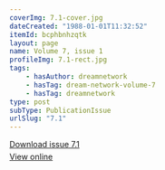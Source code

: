 ```yaml
---
coverImg: 7.1-cover.jpg
dateCreated: "1988-01-01T11:32:52"
itemId: bcphbnhzqtk
layout: page
name: Volume 7, issue 1
profileImg: 7.1-rect.jpg
tags:
    - hasAuthor: dreamnetwork
    - hasTag: dream-network-volume-7
    - hasTag: dreamnetwork
type: post
subType: PublicationIssue
urlSlug: "7.1"
---
```


<p style="margin-block-end: 5px; margin-block-start: 5px;"><a href="../files/pdfs/Volume_7/7.1-Dream-Network-Bulletin_Volume-7-Number-1.pdf" download="">Download issue 7.1</a></p><p style="margin-block-end: 5px; margin-block-start: 5px;"><a href="../files/pdfs/Volume_7/7.1-Dream-Network-Bulletin_Volume-7-Number-1.pdf">View online</a></p>

